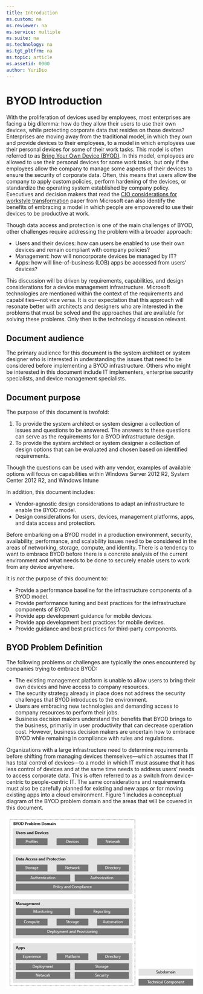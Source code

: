 ```yaml
---
title: Introduction
ms.custom: na
ms.reviewer: na
ms.service: multiple
ms.suite: na
ms.technology: na 
ms.tgt_pltfrm: na
ms.topic: article
ms.assetid: 0000
author: YuriDio
---
```

# BYOD Introduction

With the proliferation of devices used by employees, most enterprises are facing a big dilemma: how do they allow their users to use their own devices, while protecting corporate data that resides on those devices? Enterprises are moving away from the traditional model, in which they own and provide devices to their employees, to a model in which employees use their personal devices for some of their work tasks. This model is often referred to as [Bring Your Own Device (BYOD)](https://technet.microsoft.com/library/dn645493.aspx). In this model, employees are allowed to use their personal devices for some work tasks, but only if the employees allow the company to manage some aspects of their devices to ensure the security of corporate data. Often, this means that users allow the company to apply custom policies, perform hardening of the devices, or standardize the operating system established by company policy. Executives and decision makers that read the [CIO considerations for workstyle transformation](http://download.microsoft.com/download/5/3/A/53A96632-02E3-416C-B209-D8725AA80AFE/CIO%20Considerations%20for%20Workstyle%20Transformation2.pdf) paper from Microsoft can also identify the benefits of embracing a model in which people are empowered to use their devices to be productive at work.

Though data access and protection is one of the main challenges of BYOD, other challenges require addressing the problem with a broader approach:

- Users and their devices: how can users be enabled to use their own devices and remain compliant with company policies?
- Management: how will noncorporate devices be managed by IT?
- Apps: how will line-of-business (LOB) apps be accessed from users’ devices?

This discussion will be driven by requirements, capabilities, and design considerations for a device management infrastructure. Microsoft technologies are mentioned within the context of the requirements and capabilities—not vice versa. It is our expectation that this approach will resonate better with architects and designers who are interested in the problems that must be solved and the approaches that are available for solving these problems. Only then is the technology discussion relevant.

## Document audience</title>

The primary audience for this document is the system architect or system designer who is interested in understanding the issues that need to be considered before implementing a BYOD infrastructure. Others who might be interested in this document include IT implementers, enterprise security specialists, and device management specialists.</para>
    
## Document purpose</title>
  
The purpose of this document is twofold:

1. To provide the system architect or system designer a collection of issues and questions to be answered. The answers to these questions can serve as the requirements for a BYOD infrastructure design.
2. To provide the system architect or system designer a collection of design options that can be evaluated and chosen based on identified requirements. 

Though the questions can be used with any vendor, examples of available options will focus on capabilities within Windows Server 2012 R2, System Center 2012 R2, and Windows Intune

In addition, this document includes:

- Vendor-agnostic design considerations to adapt an infrastructure to enable the BYOD model. 
- Design considerations for users, devices, management platforms, apps, and data access and protection.

Before embarking on a BYOD model in a production environment, security, availability, performance, and scalability issues need to be considered in the areas of networking, storage, compute, and identity. There is a tendency to want to embrace BYOD before there is a concrete analysis of the current environment and what needs to be done to securely enable users to work from any device anywhere.

It is *not* the purpose of this document to:

- Provide a performance baseline for the infrastructure components of a BYOD model. 
- Provide performance tuning and best practices for the infrastructure components of BYOD.
- Provide app development guidance for mobile devices.
- Provide app development best practices for mobile devices.
- Provide guidance and best practices for third-party components.

## BYOD Problem Definition

The following problems or challenges are typically the ones encountered by companies trying to embrace BYOD:

- The existing management platform is unable to allow users to bring their own devices and have access to company resources.
- The security strategy already in place does not address the security challenges that BYOD introduces to the environment.
- Users are embracing new technologies and demanding access to company resources to perform their jobs.
- Business decision makers understand the benefits that BYOD brings to the business, primarily in user productivity that can decrease operation cost. However, business decision makers are uncertain how to embrace BYOD while remaining in compliance with rules and regulations.

Organizations with a large infrastructure need to determine requirements before shifting from managing devices themselves—which assumes that IT has total control of devices—to a model in which IT must assume that it has less control of devices and at the same time needs to address users’ needs to access corporate data. This is often referred to as a switch from device-centric to people-centric IT. The same considerations and requirements must also be carefully planned for existing and new apps or for moving existing apps into a cloud environment. Figure 1 includes a conceptual diagram of the BYOD problem domain and the areas that will be covered in this document.

![Problem Domain](./media/BYOD_Figure1.png)


